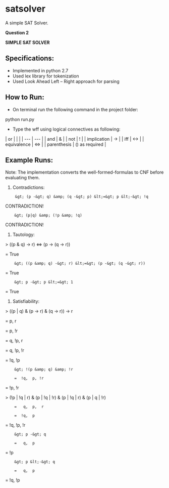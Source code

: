 # satsolver
A simple SAT Solver.

**Question 2**

**SIMPLE SAT SOLVER**

## Specifications:

- Implemented in python 2.7
- Used lex library for tokenization
- Used Look Ahead Left – Right approach for parsing

## How to Run:

- On terminal run the following command in the project folder:

python run.py

- Type the wff using logical connectives as following:

| or | | |
| --- | --- |
| and | &amp; |
| not | ! |
| implication | -&gt; |
| iff | &lt;-&gt; |
| equivalence | &lt;=&gt; |
| parenthesis | () as required |

## Example Runs:

Note: The implementation converts the well-formed-formulas to CNF before evaluating them.

1. Contradictions:

        &gt; (p -&gt; q) &amp; (q -&gt; p) &lt;=&gt; p &lt;-&gt; !q

 CONTRADICTION!

        &gt; (p|q) &amp; (!p &amp; !q)

 CONTRADICTION!

1. Tautology:

&gt; ((p &amp; q) -&gt; r) &lt;=&gt; (p -&gt; (q -&gt; r))

=  True

        &gt; ((p &amp; q) -&gt; r) &lt;=&gt; (p -&gt; (q -&gt; r))

=  True

        &gt; p -&gt; p &lt;=&gt; 1

=  True

1. Satisfiability:

&gt; ((p | q) &amp; (p -&gt; r) &amp; (q -&gt; r)) -&gt; r

=   p,  r

=   p, !r

=   q, !p,  r

=   q, !p, !r

=  !q, !p

        &gt; !(p &amp; q) &amp; !r

        =  !q,  p, !r

=  !p, !r

&gt; (!p | !q | r) &amp; (p | !q | !r) &amp; (p | !q | r) &amp; (p | q | !r)

        =   q,  p,  r

        =  !q,  p

=  !q, !p, !r

        &gt; p -&gt; q

        =   q,  p

=  !p

        &gt; p &lt;-&gt; q

        =   q,  p

=  !q, !p
